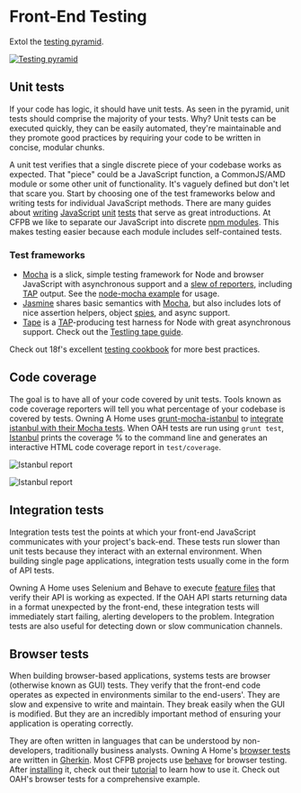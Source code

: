 # Front-End Testing

Extol the [testing pyramid](https://docs.google.com/presentation/d/1NFjgq5SbQ4crNi06SplyqZQ-K9o5RX966AoRVEB38Yg/pub?start=false&loop=false&delayms=3000&slide=id.g18ef6d797_047).

[![Testing pyramid](http://i.imgur.com/1hQdxod.png)](https://docs.google.com/presentation/d/1NFjgq5SbQ4crNi06SplyqZQ-K9o5RX966AoRVEB38Yg/pub?start=false&loop=false&delayms=3000&slide=id.g18ef6d797_047)

## Unit tests

If your code has logic, it should have unit tests. As seen in the pyramid, unit tests should comprise the majority of your tests. Why? Unit tests can be executed quickly, they can be easily automated, they're maintainable and they promote good practices by requiring your code to be written in concise, modular chunks.

A unit test verifies that a single discrete piece of your codebase works as expected. That "piece" could be a JavaScript function, a CommonJS/AMD module or some other unit of functionality. It's vaguely defined but don't let that scare you. Start by choosing one of the test frameworks below and writing tests for individual JavaScript methods. There are many guides about [writing](https://github.com/nelsonic/learn-mocha) [JavaScript](http://alistapart.com/article/writing-testable-javascript) [unit](http://www.smashingmagazine.com/2012/06/27/introduction-to-javascript-unit-testing/) [tests](http://www.htmlgoodies.com/beyond/javascript/testing-javascript-using-the-jasmine-framework.html) that serve as great introductions. At CFPB we like to separate our JavaScript into discrete [npm modules](https://github.com/cfpb/front-end/blob/master/npm.md). This makes testing easier because each module includes self-contained tests.

### Test frameworks
- [Mocha](http://mochajs.org) is a slick, simple testing framework for Node and browser JavaScript with asynchronous support and a [slew of reporters](http://mochajs.org/#reporters), including [TAP](http://en.wikipedia.org/wiki/Test_Anything_Protocol) output. See the [node-mocha example](examples/node-mocha) for usage.
- [Jasmine](https://github.com/jasmine/jasmine) shares basic semantics with [Mocha](http://mochajs.org), but also includes lots of nice assertion helpers, object [spies](http://jasmine.github.io/2.2/introduction.html#section-Spies), and async support.
- [Tape](https://www.npmjs.com/package/tape) is a [TAP](http://en.wikipedia.org/wiki/Test_Anything_Protocol)-producing test harness for Node with great asynchronous support. Check out the [Testling tape guide](https://ci.testling.com/guide/tape).

Check out 18f's excellent [testing cookbook](http://18f.github.io/testing-cookbook) for more best practices.

## Code coverage

The goal is to have all of your code covered by unit tests. Tools known as code coverage reporters will tell you what percentage of your codebase is covered by tests. Owning A Home uses [grunt-mocha-istanbul](https://github.com/pocesar/grunt-mocha-istanbul) to [integrate istanbul with their Mocha tests](https://github.com/cfpb/owning-a-home/blob/3192922393461295edf9803eec677512704b75dc/Gruntfile.js#L388-L401). When OAH tests are run using `grunt test`, [Istanbul](https://gotwarlost.github.io/istanbul/) prints the coverage % to the command line and generates an interactive HTML code coverage report in `test/coverage`.

![Istanbul report](http://i.imgur.com/2lsQluA.png)

![Istanbul report](http://i.imgur.com/oJYfZCN.png)

## Integration tests

Integration tests test the points at which your front-end JavaScript communicates with your project's back-end. These tests run slower than unit tests because they interact with an external environment. When building single page applications, integration tests usually come in the form of API tests.

Owning A Home uses Selenium and Behave to execute [feature files](https://github.com/cfpb/owning-a-home/tree/556c33e090ed5fe3cfe72cb7262312d5914d41ff/test/api_testing/features) that verify their API is working as expected. If the OAH API starts returning data in a format unexpected by the front-end, these integration tests will immediately start failing, alerting developers to the problem. Integration tests are also useful for detecting down or slow communication channels.

## Browser tests

When building browser-based applications, systems tests are browser (otherwise known as GUI) tests. They verify that the front-end code operates as expected in environments similar to the end-users'. They are slow and expensive to write and maintain. They break easily when the GUI is modified. But they are an incredibly important method of ensuring your application is operating correctly.

They are often written in languages that can be understood by non-developers, traditionally business analysts. Owning A Home's [browser tests](https://github.com/cfpb/owning-a-home/tree/556c33e090ed5fe3cfe72cb7262312d5914d41ff/test/browser_testing) are written in [Gherkin](https://github.com/cucumber/cucumber/wiki/Gherkin). Most CFPB projects use [behave](http://pythonhosted.org/behave/) for browser testing. After [installing](http://pythonhosted.org/behave/install.html) it, check out their [tutorial](http://pythonhosted.org/behave/tutorial.html) to learn how to use it. Check out OAH's browser tests for a comprehensive example.
